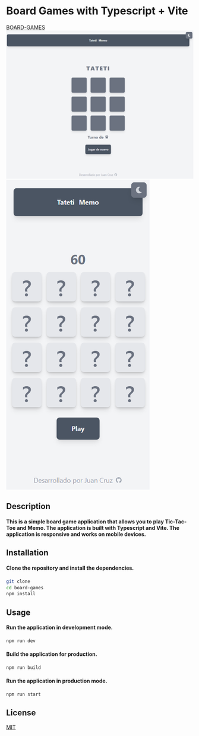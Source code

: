 # Board Games with Typescript + Vite

[BOARD-GAMES](https://board-games-self.vercel.app/)
![Web](./public/web.png)
![Mobile](./public/mobile.png)

## Description

#### This is a simple board game application that allows you to play Tic-Tac-Toe and Memo. The application is built with Typescript and Vite. The application is responsive and works on mobile devices.

## Installation

#### Clone the repository and install the dependencies.

```bash
git clone
cd board-games
npm install
```

## Usage

#### Run the application in development mode.

```bash
npm run dev
```

#### Build the application for production.

```bash
npm run build
```

#### Run the application in production mode.

```bash
npm run start
```

## License

[MIT](https://choosealicense.com/licenses/mit/)
